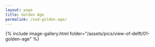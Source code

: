 ```yaml
---
layout: page
title: Golden Age
permalink: /vod-golden-age/
---
```


<!--create a image gallery by folder-->
{% include image-gallery.html folder="/assets/pics/view-of-delft/01-golden-age" %}

<!--script and css for lightbox to create a slide view of images-->
<script type="text/javascript" src="/js/lightbox.js"></script>
<link rel="stylesheet" href="/css/lightbox.css">
